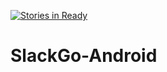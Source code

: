 [![Stories in Ready](https://badge.waffle.io/scvsoft/SlackGo-Android.png?label=ready&title=Ready)](https://waffle.io/scvsoft/SlackGo-Android)
# SlackGo-Android